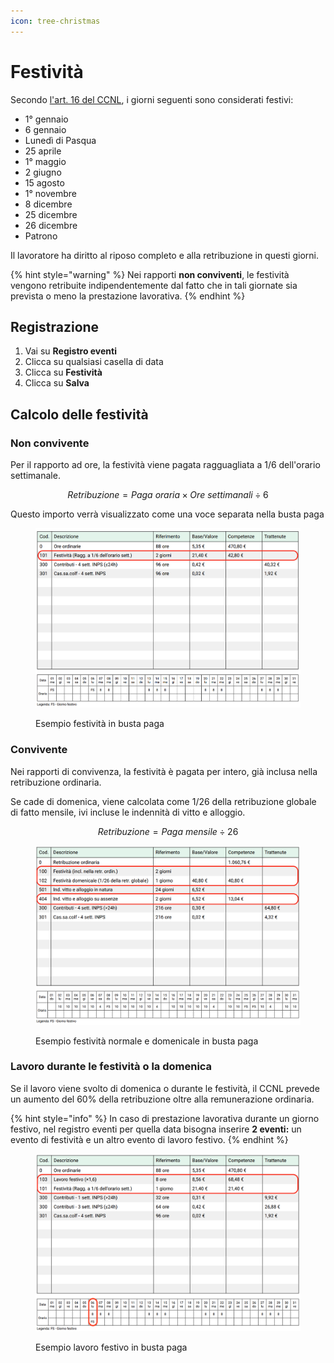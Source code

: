 ```yaml
---
icon: tree-christmas
---
```


# Festività

Secondo [l'art. 16 del CCNL](https://doemploy.app/it/ccnl?scroll=art16), i giorni seguenti sono considerati festivi:

* 1° gennaio
* 6 gennaio
* Lunedì di Pasqua
* 25 aprile
* 1° maggio
* 2 giugno
* 15 agosto
* 1° novembre
* 8 dicembre
* 25 dicembre
* 26 dicembre
* Patrono

Il lavoratore ha diritto al riposo completo e alla retribuzione in questi giorni.

{% hint style="warning" %}
Nei rapporti **non conviventi**, le festività vengono retribuite indipendentemente dal fatto che in tali giornate sia prevista o meno la prestazione lavorativa.
{% endhint %}

## Registrazione <a href="#registrazione-dei-giorni-festivi" id="registrazione-dei-giorni-festivi"></a>

1. Vai su **Registro eventi**
2. Clicca su qualsiasi casella di data
3. Clicca su **Festività**
4. Clicca su **Salva**

## Calcolo delle festività <a href="#calcolo-delle-festivita" id="calcolo-delle-festivita"></a>

### Non convivente <a href="#non-convivente-rapporto-a-d-ore" id="non-convivente-rapporto-a-d-ore"></a>

Per il rapporto ad ore, la festività viene pagata ragguagliata a 1/6 dell'orario settimanale.

$$
Retribuzione = Paga \ oraria  \times Ore \ settimanali \div 6
$$

Questo importo verrà visualizzato come una voce separata nella busta paga

<div align="left"><figure><img src="../../.gitbook/assets/Screenshot 2025-02-10 at 18.41.17.png" alt=""><figcaption><p>Esempio festività in busta paga</p></figcaption></figure></div>

### Convivente <a href="#convivente" id="convivente"></a>

Nei rapporti di convivenza, la festività è pagata per intero, già inclusa nella retribuzione ordinaria.

Se cade di domenica, viene calcolata come 1/26 della retribuzione globale di fatto mensile, ivi incluse le indennità di vitto e alloggio.

$$
Retribuzione = Paga \ mensile \div 26
$$

<div align="left"><figure><img src="../../.gitbook/assets/Screenshot 2025-02-10 at 18.43.03.png" alt=""><figcaption><p>Esempio festività normale e domenicale in busta paga</p></figcaption></figure></div>

### Lavoro durante le festività o la domenica <a href="#lavorare-durante-un-giorno-festivo" id="lavorare-durante-un-giorno-festivo"></a>

Se il lavoro viene svolto di domenica o durante le festività, il CCNL prevede un aumento del 60% della retribuzione oltre alla remunerazione ordinaria.&#x20;

{% hint style="info" %}
In caso di prestazione lavorativa durante un giorno festivo, nel registro eventi per quella data bisogna inserire **2 eventi:** un evento di festività e un altro evento di lavoro festivo.
{% endhint %}

<figure><img src="../../.gitbook/assets/image (1) (2).png" alt=""><figcaption><p>Esempio lavoro festivo in busta paga</p></figcaption></figure>
